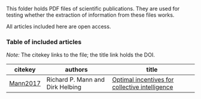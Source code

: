 This folder holds PDF files of scientific publications. They are used for testing whether the extraction of information from these files works.

All articles included here are open access.

### Table of included articles

_Note:_ The citekey links to the file; the title link holds the DOI.

| citekey | authors | title |
|---------|---------|-------|
| [Mann2017](Mann2017.pdf) | Richard P. Mann and Dirk Helbing | [Optimal incentives for collective intelligence](https://doi.org/10.1073/pnas.1618722114) |
